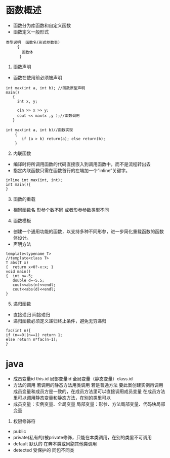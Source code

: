 # 函数概述
* 函数分为库函数和自定义函数
* 函数定义一般形式
```
类型说明  函数名(形式参数表)  
     {
       函数体
      }
```
1. 函数声明
* 函数在使用前必须被声明
```
int max(int a, int b); //函数原型声明
main()
   {
     int x, y;

     cin >> x >> y;
     cout << max(x ,y );//函数调用
   }

int max(int a, int b)//函数实现
    {
       if (a > b) return(a); else return(b);
    } 
```
2. 内联函数
* 编译时将所调用函数的代码直接嵌入到调用函数中，而不是流程转出去
* 指定内联函数只需在函数首行的左端加一个“inline”关键字。
```
inline int max(int, int);
int main(){
}
```
3. 函数的重载
* 相同函数名 形参个数不同 或者形参参数类型不同
4. 函数模板
* 创建一个通用功能的函数，以支持多种不同形参，进一步简化重载函数的函数体设计。
* 声明方法
```
template<typename T>
//template<class T>
T abs(T x)
{  return x<0?-x:x; }
void main()
{  int n=-5;
   double d=-5.5;
   cout<<abs(n)<<endl;
   cout<<abs(d)<<endl;
}
```
5. 递归函数
*  直接递归 间接递归
*  递归函数必须定义递归终止条件，避免无穷递归
```
fac(int n){
if (n==0||n==1) return 1;
else return n*fac(n-1);
}
```

# java
* 成员变量id this.id 局部变量id 全局变量（静态变量）class.id
* 方法的调用 若调用的静态方法用类调用  若是普通方法 要此案创建实例再调用 成员变量和成员方是一致的，在成员方法里可以直接调用成员变量  在成员方法里可以调用静态变量和静态方法，在别的类里可以
* 成员变量：实例变量、全局变量  局部变量：形参、方法局部变量、代码块局部变量
1. 权限修饰符
* public
* private(私有的)被private修饰，只能在本类调用，在别的类里不可调用
* default 默认的 在奔本类或同胞其他类调用
* detected 受保护的 同包不同类
